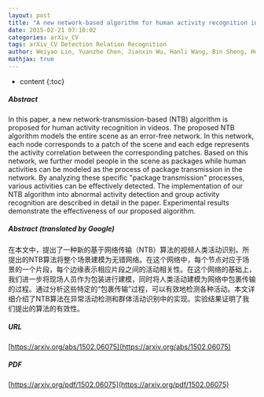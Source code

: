 ```yaml
---
layout: post
title: "A new network-based algorithm for human activity recognition in video"
date: 2015-02-21 07:10:02
categories: arXiv_CV
tags: arXiv_CV Detection Relation Recognition
author: Weiyao Lin, Yuanzhe Chen, Jianxin Wu, Hanli Wang, Bin Sheng, Hongxiang Li
mathjax: true
---
```


* content
{:toc}

##### Abstract
In this paper, a new network-transmission-based (NTB) algorithm is proposed for human activity recognition in videos. The proposed NTB algorithm models the entire scene as an error-free network. In this network, each node corresponds to a patch of the scene and each edge represents the activity correlation between the corresponding patches. Based on this network, we further model people in the scene as packages while human activities can be modeled as the process of package transmission in the network. By analyzing these specific "package transmission" processes, various activities can be effectively detected. The implementation of our NTB algorithm into abnormal activity detection and group activity recognition are described in detail in the paper. Experimental results demonstrate the effectiveness of our proposed algorithm.

##### Abstract (translated by Google)
在本文中，提出了一种新的基于网络传输（NTB）算法的视频人类活动识别。所提出的NTB算法将整个场景建模为无错网络。在这个网络中，每个节点对应于场景的一个片段，每个边缘表示相应片段之间的活动相关性。在这个网络的基础上，我们进一步将现场人员作为包装进行建模，同时将人类活动建模为网络中包裹传输的过程。通过分析这些特定的“包裹传输”过程，可以有效地检测各种活动。本文详细介绍了NTB算法在异常活动检测和群体活动识别中的实现。实验结果证明了我们提出的算法的有效性。

##### URL
[https://arxiv.org/abs/1502.06075](https://arxiv.org/abs/1502.06075)

##### PDF
[https://arxiv.org/pdf/1502.06075](https://arxiv.org/pdf/1502.06075)

